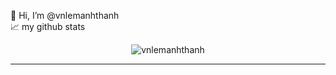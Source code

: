   👋 Hi, I’m @vnlemanhthanh
  <br/>
  📈 my github stats
<p align="center"> <img src="https://github-readme-stats.vercel.app/api?username=vnlemanhthanh&show_icons=true&theme=gotham" alt="vnlemanhthanh" />
<hr/>

<!---
vnlemanhthanh/vnlemanhthanh is a ✨ special ✨ repository because its `README.md` (this file) appears on your GitHub profile.
You can click the Preview link to take a look at your changes.
--->

